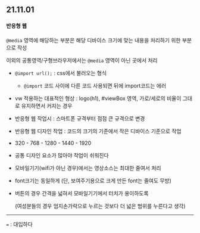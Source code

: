 ## 21.11.01

#### 반응형 웹

`@media` 영역에 해당하는 부분은 해당 디바이스 크기에 맞는 내용을 처리하기 위한 부분으로 작성

이외의 공통영역/구형브라우저에서는 `@media` 영역이 아닌 곳에서 처리

- `@import url();` : css에서 불러오는 형식
  - `@import` 코드 사이에 다른 코드 사용되면 뒤에 import코드는 에러



- vw 적용하는 대표적인 형상 : logo(h1), #viewBox 영역, 가로/세로의 비율이 그대로 유지하면서 커지는 경우



- 반응형 웹 작업시 : 스마트폰 규격부터 점점 큰 규격으로 변경

- 반응형 웹 디자인 작업 : 코드의 크기의 기준에서 작은 디바이스 기준으로 작업

- 320 - 768 - 1280 - 1440 - 1920

- 공통 디자인 요소가 많아야 작업이 쉬워진다

- 모바일기기(wifi가 아닌 경우)에서는 영상소스는 최대한 줄여서 처리

- font크기는 동일하게 (단, 보여주기용으로 크게 만든 font는 줄여도 무방)

- 버튼의 경우 간격을 넓혀서 모바일기기에서 터치가 용이하도록

  (여성분들의 경우 엄지손가락으로 누르는 것보다 더 넓은 범위를 누른다고 생각)



---

`=` : 대입하다

